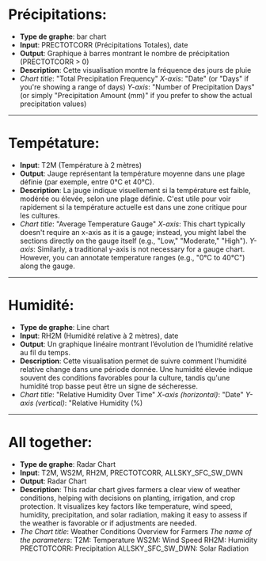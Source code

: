 # Précipitations:

- __Type de graphe__: bar chart 
- __Input__: PRECTOTCORR (Précipitations Totales), date
- __Output__: Graphique à barres montrant le nombre de précipitation (PRECTOTCORR > 0) 
- __Description__: Cette visualisation montre la fréquence des jours de pluie 
- _Chart title_: "Total Precipitation Frequency"
  _X-axis_: "Date" (or "Days" if you're showing a range of days)
  _Y-axis_: "Number of Precipitation Days" (or simply "Precipitation Amount (mm)" if you prefer to show the actual precipitation values)
____________________________________________________________________________
# Tempétature:

- __Input__: T2M (Température à 2 mètres)
- __Output__: Jauge représentant la température moyenne dans une plage définie (par exemple, entre 0°C et 40°C).
- __Description__: La jauge indique visuellement si la température est faible, modérée ou élevée, selon une plage définie. C'est utile pour voir rapidement si la température actuelle est dans une zone critique pour les cultures.
- _Chart title_: "Average Temperature Gauge"
_X-axis_: This chart typically doesn't require an x-axis as it is a gauge; instead, you might label the sections directly on the gauge itself (e.g., "Low," "Moderate," "High").
_Y-axis_: Similarly, a traditional y-axis is not necessary for a gauge chart. However, you can annotate temperature ranges (e.g., "0°C to 40°C") along the gauge.

____________________________________________________________________________
# Humidité:
	
- __Type de graphe__: Line chart
- __Input__: RH2M (Humidité relative à 2 mètres), date
- __Output__: Un graphique linéaire montrant l’évolution de l’humidité relative au fil du temps.
- __Description__: Cette visualisation permet de suivre comment l'humidité relative change dans une période donnée. Une humidité élevée indique souvent des conditions favorables pour la culture, tandis qu'une humidité trop basse peut être un signe de sécheresse.
- _Chart title_: "Relative Humidity Over Time"
_X-axis (horizontal)_: "Date"
_Y-axis (vertical)_: "Relative Humidity (%)
____________________________________________________________________________
# All together:

- __Type de graphe__: Radar Chart
- __Input__: T2M, WS2M, RH2M, PRECTOTCORR, ALLSKY_SFC_SW_DWN
- __Output__: Radar Chart
- __Description__: This radar chart gives farmers a clear view of weather conditions, helping with decisions on planting, irrigation, and crop protection. It visualizes key factors like temperature, wind speed, humidity, precipitation, and solar radiation, making it easy to assess if the weather is favorable or if adjustments are needed. 
- _The Chart title_: Weather Conditions Overview for Farmers
_The name of the parameters_:
T2M: Temperature
WS2M: Wind Speed
RH2M: Humidity
PRECTOTCORR: Precipitation
ALLSKY_SFC_SW_DWN: Solar Radiation
